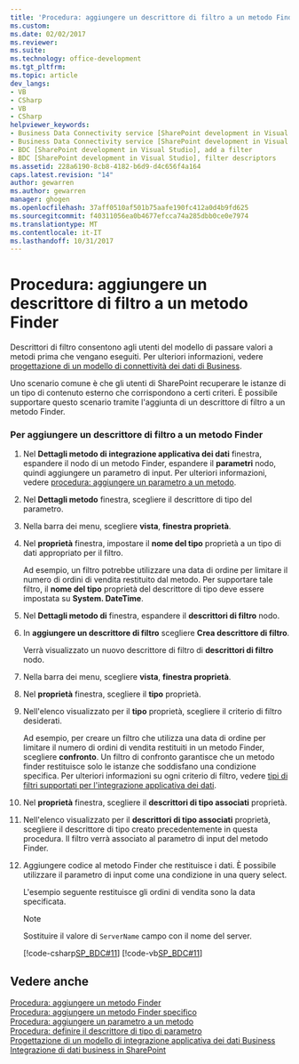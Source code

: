 ```yaml
---
title: 'Procedura: aggiungere un descrittore di filtro a un metodo Finder | Documenti Microsoft'
ms.custom: 
ms.date: 02/02/2017
ms.reviewer: 
ms.suite: 
ms.technology: office-development
ms.tgt_pltfrm: 
ms.topic: article
dev_langs:
- VB
- CSharp
- VB
- CSharp
helpviewer_keywords:
- Business Data Connectivity service [SharePoint development in Visual Studio], filter descriptors
- Business Data Connectivity service [SharePoint development in Visual Studio], add a filter
- BDC [SharePoint development in Visual Studio], add a filter
- BDC [SharePoint development in Visual Studio], filter descriptors
ms.assetid: 228a6190-8cb8-4182-b6d9-d4c656f4a164
caps.latest.revision: "14"
author: gewarren
ms.author: gewarren
manager: ghogen
ms.openlocfilehash: 37aff0510af501b75aafe190fc412a0d4b9fd625
ms.sourcegitcommit: f40311056ea0b4677efcca74a285dbb0ce0e7974
ms.translationtype: MT
ms.contentlocale: it-IT
ms.lasthandoff: 10/31/2017
---
```

# <a name="how-to-add-a-filter-descriptor-to-a-finder-method"></a>Procedura: aggiungere un descrittore di filtro a un metodo Finder
  Descrittori di filtro consentono agli utenti del modello di passare valori a metodi prima che vengano eseguiti. Per ulteriori informazioni, vedere [progettazione di un modello di connettività dei dati di Business](../sharepoint/designing-a-business-data-connectivity-model.md).  
  
 Uno scenario comune è che gli utenti di SharePoint recuperare le istanze di un tipo di contenuto esterno che corrispondono a certi criteri. È possibile supportare questo scenario tramite l'aggiunta di un descrittore di filtro a un metodo Finder.  
  
### <a name="to-add-a-filter-descriptor-to-a-finder-method"></a>Per aggiungere un descrittore di filtro a un metodo Finder  
  
1.  Nel **Dettagli metodo di integrazione applicativa dei dati** finestra, espandere il nodo di un metodo Finder, espandere il **parametri** nodo, quindi aggiungere un parametro di input. Per ulteriori informazioni, vedere [procedura: aggiungere un parametro a un metodo](../sharepoint/how-to-add-a-parameter-to-a-method.md).  
  
2.  Nel **Dettagli metodo** finestra, scegliere il descrittore di tipo del parametro.  
  
3.  Nella barra dei menu, scegliere **vista**, **finestra proprietà**.  
  
4.  Nel **proprietà** finestra, impostare il **nome del tipo** proprietà a un tipo di dati appropriato per il filtro.  
  
     Ad esempio, un filtro potrebbe utilizzare una data di ordine per limitare il numero di ordini di vendita restituito dal metodo. Per supportare tale filtro, il **nome del tipo** proprietà del descrittore di tipo deve essere impostata su **System. DateTime**.  
  
5.  Nel **Dettagli metodo di** finestra, espandere il **descrittori di filtro** nodo.  
  
6.  In **aggiungere un descrittore di filtro** scegliere **Crea descrittore di filtro**.  
  
     Verrà visualizzato un nuovo descrittore di filtro di **descrittori di filtro** nodo.  
  
7.  Nella barra dei menu, scegliere **vista**, **finestra proprietà**.  
  
8.  Nel **proprietà** finestra, scegliere il **tipo** proprietà.  
  
9. Nell'elenco visualizzato per il **tipo** proprietà, scegliere il criterio di filtro desiderati.  
  
     Ad esempio, per creare un filtro che utilizza una data di ordine per limitare il numero di ordini di vendita restituiti in un metodo Finder, scegliere **confronto**. Un filtro di confronto garantisce che un metodo finder restituisce solo le istanze che soddisfano una condizione specifica. Per ulteriori informazioni su ogni criterio di filtro, vedere [tipi di filtri supportati per l'integrazione applicativa dei dati](http://go.microsoft.com/fwlink/?LinkId=169287).  
  
10. Nel **proprietà** finestra, scegliere il **descrittori di tipo associati** proprietà.  
  
11. Nell'elenco visualizzato per il **descrittori di tipo associati** proprietà, scegliere il descrittore di tipo creato precedentemente in questa procedura. Il filtro verrà associato al parametro di input del metodo Finder.  
  
12. Aggiungere codice al metodo Finder che restituisce i dati. È possibile utilizzare il parametro di input come una condizione in una query select.  
  
     L'esempio seguente restituisce gli ordini di vendita sono la data specificata.  
  
    > [!NOTE]  
    >  Sostituire il valore di `ServerName` campo con il nome del server.  
  
     [!code-csharp[SP_BDC#11](../sharepoint/codesnippet/CSharp/SP_BDC/bdcmodel1/salesorderservice.cs#11)]
     [!code-vb[SP_BDC#11](../sharepoint/codesnippet/VisualBasic/sp_bdc/bdcmodel1/salesorderservice.vb#11)]  
  
## <a name="see-also"></a>Vedere anche  
 [Procedura: aggiungere un metodo Finder](../sharepoint/how-to-add-a-finder-method.md)   
 [Procedura: aggiungere un metodo Finder specifico](../sharepoint/how-to-add-a-specific-finder-method.md)   
 [Procedura: aggiungere un parametro a un metodo](../sharepoint/how-to-add-a-parameter-to-a-method.md)   
 [Procedura: definire il descrittore di tipo di parametro](../sharepoint/how-to-define-the-type-descriptor-of-a-parameter.md)   
 [Progettazione di un modello di integrazione applicativa dei dati Business](../sharepoint/designing-a-business-data-connectivity-model.md)   
 [Integrazione di dati business in SharePoint](../sharepoint/integrating-business-data-into-sharepoint.md)  
  
  